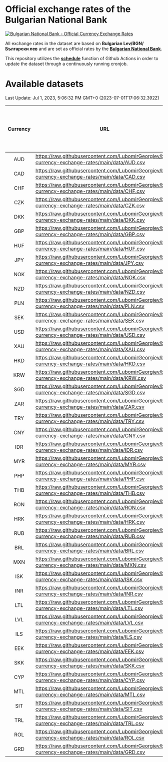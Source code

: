 # Official exchange rates of the Bulgarian National Bank

[![Bulgarian National Bank - Official Currency Exchange Rates](https://github.com/LubomirGeorgiev/bnb-currency-exchange-rates/actions/workflows/update-rates.yml/badge.svg?branch=main)](https://github.com/LubomirGeorgiev/bnb-currency-exchange-rates/actions/workflows/update-rates.yml)

All exchange rates in the dataset are based on **Bulgarian Lev/BGN/Български лев** and are set as official rates by the [**Bulgarian National Bank**](https://www.bnb.bg/Statistics/StExternalSector/StExchangeRates/StERForeignCurrencies/index.htm?toLang=_EN).

This repository utilizes the [**schedule**](https://docs.github.com/en/actions/reference/events-that-trigger-workflows) function of Github Actions in order to update the dataset through a continuously running cronjob.

# Available datasets

<!-- START LINKS (DO NOT EVER FU*ING DELETE THIS COMMENT FOR THE LOVE OF YOUR LIFE!!! IF YOU ARE CURIOS HOW IT WORKS, YOU CAN HAVE A LOOK AT ./src/updateReadme.ts) -->

Last Update: Jul 1, 2023, 5:06:32 PM GMT+0 (2023-07-01T17:06:32.392Z)

| Currency | URL                                                                                             | Number of records | Number of missing days that were filled in |
| :------: | ----------------------------------------------------------------------------------------------- | :---------------: | :----------------------------------------: |
|   AUD    | https://raw.githubusercontent.com/LubomirGeorgiev/bnb-currency-exchange-rates/main/data/AUD.csv |       8539        |                    2637                    |
|   CAD    | https://raw.githubusercontent.com/LubomirGeorgiev/bnb-currency-exchange-rates/main/data/CAD.csv |       8539        |                    2637                    |
|   CHF    | https://raw.githubusercontent.com/LubomirGeorgiev/bnb-currency-exchange-rates/main/data/CHF.csv |       8539        |                    2637                    |
|   CZK    | https://raw.githubusercontent.com/LubomirGeorgiev/bnb-currency-exchange-rates/main/data/CZK.csv |       8539        |                    2637                    |
|   DKK    | https://raw.githubusercontent.com/LubomirGeorgiev/bnb-currency-exchange-rates/main/data/DKK.csv |       8539        |                    2637                    |
|   GBP    | https://raw.githubusercontent.com/LubomirGeorgiev/bnb-currency-exchange-rates/main/data/GBP.csv |       8539        |                    2637                    |
|   HUF    | https://raw.githubusercontent.com/LubomirGeorgiev/bnb-currency-exchange-rates/main/data/HUF.csv |       8539        |                    2637                    |
|   JPY    | https://raw.githubusercontent.com/LubomirGeorgiev/bnb-currency-exchange-rates/main/data/JPY.csv |       8539        |                    2637                    |
|   NOK    | https://raw.githubusercontent.com/LubomirGeorgiev/bnb-currency-exchange-rates/main/data/NOK.csv |       8539        |                    2637                    |
|   NZD    | https://raw.githubusercontent.com/LubomirGeorgiev/bnb-currency-exchange-rates/main/data/NZD.csv |       8539        |                    2637                    |
|   PLN    | https://raw.githubusercontent.com/LubomirGeorgiev/bnb-currency-exchange-rates/main/data/PLN.csv |       8539        |                    2637                    |
|   SEK    | https://raw.githubusercontent.com/LubomirGeorgiev/bnb-currency-exchange-rates/main/data/SEK.csv |       8539        |                    2637                    |
|   USD    | https://raw.githubusercontent.com/LubomirGeorgiev/bnb-currency-exchange-rates/main/data/USD.csv |       8539        |                    2637                    |
|   XAU    | https://raw.githubusercontent.com/LubomirGeorgiev/bnb-currency-exchange-rates/main/data/XAU.csv |       8539        |                    2639                    |
|   HKD    | https://raw.githubusercontent.com/LubomirGeorgiev/bnb-currency-exchange-rates/main/data/HKD.csv |       8239        |                    2548                    |
|   KRW    | https://raw.githubusercontent.com/LubomirGeorgiev/bnb-currency-exchange-rates/main/data/KRW.csv |       8239        |                    2548                    |
|   SGD    | https://raw.githubusercontent.com/LubomirGeorgiev/bnb-currency-exchange-rates/main/data/SGD.csv |       8239        |                    2548                    |
|   ZAR    | https://raw.githubusercontent.com/LubomirGeorgiev/bnb-currency-exchange-rates/main/data/ZAR.csv |       8239        |                    2548                    |
|   TRY    | https://raw.githubusercontent.com/LubomirGeorgiev/bnb-currency-exchange-rates/main/data/TRY.csv |       6719        |                    2076                    |
|   CNY    | https://raw.githubusercontent.com/LubomirGeorgiev/bnb-currency-exchange-rates/main/data/CNY.csv |       6601        |                    2042                    |
|   IDR    | https://raw.githubusercontent.com/LubomirGeorgiev/bnb-currency-exchange-rates/main/data/IDR.csv |       6601        |                    2042                    |
|   MYR    | https://raw.githubusercontent.com/LubomirGeorgiev/bnb-currency-exchange-rates/main/data/MYR.csv |       6601        |                    2042                    |
|   PHP    | https://raw.githubusercontent.com/LubomirGeorgiev/bnb-currency-exchange-rates/main/data/PHP.csv |       6601        |                    2042                    |
|   THB    | https://raw.githubusercontent.com/LubomirGeorgiev/bnb-currency-exchange-rates/main/data/THB.csv |       6601        |                    2042                    |
|   RON    | https://raw.githubusercontent.com/LubomirGeorgiev/bnb-currency-exchange-rates/main/data/RON.csv |       6542        |                    2024                    |
|   HRK    | https://raw.githubusercontent.com/LubomirGeorgiev/bnb-currency-exchange-rates/main/data/HRK.csv |       6419        |                    1983                    |
|   RUB    | https://raw.githubusercontent.com/LubomirGeorgiev/bnb-currency-exchange-rates/main/data/RUB.csv |       6115        |                    1886                    |
|   BRL    | https://raw.githubusercontent.com/LubomirGeorgiev/bnb-currency-exchange-rates/main/data/BRL.csv |       5631        |                    1745                    |
|   MXN    | https://raw.githubusercontent.com/LubomirGeorgiev/bnb-currency-exchange-rates/main/data/MXN.csv |       5631        |                    1745                    |
|   ISK    | https://raw.githubusercontent.com/LubomirGeorgiev/bnb-currency-exchange-rates/main/data/ISK.csv |       5545        |                    1721                    |
|   INR    | https://raw.githubusercontent.com/LubomirGeorgiev/bnb-currency-exchange-rates/main/data/INR.csv |       5262        |                    1629                    |
|   LTL    | https://raw.githubusercontent.com/LubomirGeorgiev/bnb-currency-exchange-rates/main/data/LTL.csv |       5143        |                    1572                    |
|   LVL    | https://raw.githubusercontent.com/LubomirGeorgiev/bnb-currency-exchange-rates/main/data/LVL.csv |       4783        |                    1463                    |
|   ILS    | https://raw.githubusercontent.com/LubomirGeorgiev/bnb-currency-exchange-rates/main/data/ILS.csv |       4540        |                    1412                    |
|   EEK    | https://raw.githubusercontent.com/LubomirGeorgiev/bnb-currency-exchange-rates/main/data/EEK.csv |       3996        |                    1222                    |
|   SKK    | https://raw.githubusercontent.com/LubomirGeorgiev/bnb-currency-exchange-rates/main/data/SKK.csv |       2972        |                    914                     |
|   CYP    | https://raw.githubusercontent.com/LubomirGeorgiev/bnb-currency-exchange-rates/main/data/CYP.csv |       2904        |                    888                     |
|   MTL    | https://raw.githubusercontent.com/LubomirGeorgiev/bnb-currency-exchange-rates/main/data/MTL.csv |       2604        |                    799                     |
|   SIT    | https://raw.githubusercontent.com/LubomirGeorgiev/bnb-currency-exchange-rates/main/data/SIT.csv |       2542        |                    778                     |
|   TRL    | https://raw.githubusercontent.com/LubomirGeorgiev/bnb-currency-exchange-rates/main/data/TRL.csv |       1818        |                    559                     |
|   ROL    | https://raw.githubusercontent.com/LubomirGeorgiev/bnb-currency-exchange-rates/main/data/ROL.csv |       1697        |                    524                     |
|   GRD    | https://raw.githubusercontent.com/LubomirGeorgiev/bnb-currency-exchange-rates/main/data/GRD.csv |        359        |                    107                     |

<!-- END LINKS (DO NOT EVER FU*ING DELETE THIS COMMENT FOR THE LOVE OF YOUR LIFE!!! IF YOU ARE CURIOS HOW IT WORKS, YOU CAN HAVE A LOOK AT ./src/updateReadme.ts) -->

